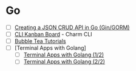 # Go

- [ ] [Creating a JSON CRUD API in Go (Gin/GORM)](https://www.youtube.com/watch?v=lf_kiH_NPvM)
- [ ] [CLI Kanban Board](https://www.youtube.com/playlist?list=PLLLtqOZfy0pcFoSIeGXO-SOaP9qLqd_H6) - Charm CLI
- [ ] [Bubble Tea Tutorials](https://www.youtube.com/playlist?list=PLLLtqOZfy0pd1wu0E1kCMPqU7d6o3NAgD)
- [ ] [Terminal Apps with Golang]
    - [ ] [Terminal Apps with Golang (1/2)](https://www.youtube.com/watch?v=j5p5SpqWS8E)
    - [ ] [Terminal Apps with Golang (2/2)](https://www.youtube.com/watch?v=YalT4KKnLao)

